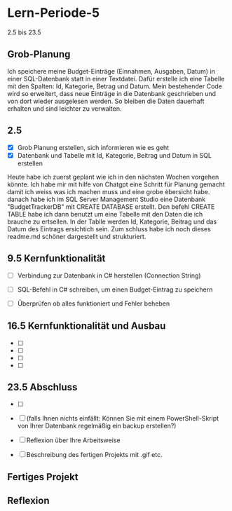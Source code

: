 # Lern-Periode-5
2.5 bis 23.5

## Grob-Planung
Ich speichere meine Budget-Einträge (Einnahmen, Ausgaben, Datum) in einer SQL-Datenbank statt in einer Textdatei. 
Dafür erstelle ich eine Tabelle mit den Spalten: Id, Kategorie, Betrag und Datum. 
Mein bestehender Code wird so erweitert, dass neue Einträge in die Datenbank geschrieben und von dort wieder ausgelesen werden. So bleiben die Daten dauerhaft erhalten und sind leichter zu verwalten.

## 2.5
- [x] Grob Planung erstellen, sich informieren wie es geht
- [x] Datenbank und Tabelle mit Id, Kategorie, Beitrag und Datum in SQL erstellen

Heute habe ich zuerst geplant wie ich in den nächsten Wochen vorgehen könnte. Ich habe mir mit hilfe von Chatgpt eine Schritt für Planung gemacht damit ich weiss was ich machen muss und eine grobe èbersicht habe. danach habe ich im SQL Server Management Studio eine Datenbank "BudgetTrackerDB" mit CREATE DATABASE erstellt. Den befehl CREATE TABLE habe ich dann benutzt um eine Tabelle mit den Daten die ich brauche zu ertsellen. In der Tablle werden Id, Kategorie, Beitrag und das Datum des Eintrags ersichtich sein. Zum schluss habe ich noch dieses readme.md schöner dargestellt und strukturiert.


## 9.5 Kernfunktionalität

- [ ] Verbindung zur Datenbank in C# herstellen (Connection String)
- [ ] SQL-Befehl in C# schreiben, um einen Budget-Eintrag zu speichern
- [ ] Überprüfen ob alles funktioniert und Fehler beheben


## 16.5 Kernfunktionalität und Ausbau
- [ ] 
- [ ] 
- [ ] 
- [ ] 


## 23.5 Abschluss

- [ ] 
- [ ] (falls Ihnen nichts einfällt: Können Sie mit einem PowerShell-Skript von Ihrer Datenbank regelmäßig ein backup erstellen?)
- [ ] Reflexion über Ihre Arbeitsweise
- [ ] Beschreibung des fertigen Projekts mit .gif etc.


## Fertiges Projekt

## Reflexion
